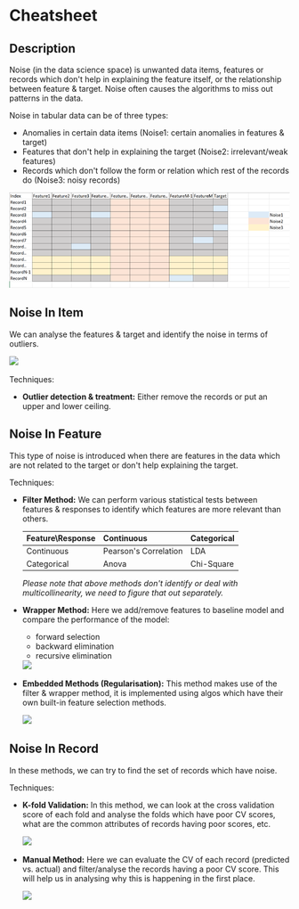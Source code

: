 # Cheatsheet

## Description

Noise (in the data science space) is unwanted data items, features or records which don't help in explaining the feature itself, or the relationship between feature & target. Noise often causes the algorithms to miss out patterns in the data.

Noise in tabular data can be of three types:

- Anomalies in certain data items (Noise1: certain anomalies in features & target)
- Features that don't help in explaining the target (Noise2: irrelevant/weak features)
- Records which don't follow the form or relation which rest of the records do (Noise3: noisy records)

![](_cheatsheet/image7.png)

## Noise In Item

We can analyse the features & target and identify the noise in terms of outliers.

<img src="image5.png" style="width:2.37473in" />

Techniques:

- **Outlier detection & treatment:** Either remove the records or put an upper and lower ceiling.

## Noise In Feature

This type of noise is introduced when there are features in the data which are not related to the target or don't help explaining the target.

Techniques:

- **Filter Method:** We can perform various statistical tests between features & responses to identify which features are more relevant than others.

  | Feature\Response | Continuous            | Categorical  |
  |------------------|-----------------------|--------------|
  | Continuous       | Pearson's Correlation | LDA          |
  | Categorical      | Anova                 | Chi-Square   |

  *Please note that above methods don't identify or deal with multicollinearity, we need to figure that out separately.*

- **Wrapper Method:** Here we add/remove features to baseline model and compare the performance of the model:

   - forward selection
   - backward elimination
   - recursive elimination

  <img src="image6.png" style="width:4.5in" />

- **Embedded Methods (Regularisation):** This method makes use of the filter & wrapper method, it is implemented using algos which have their own built-in feature selection methods.

  <img src="image2.png" style="width:4.5in" />

## Noise In Record

In these methods, we can try to find the set of records which have noise.

Techniques:

- **K-fold Validation:** In this method, we can look at the cross validation score of each fold and analyse the folds which have poor CV scores, what are the common attributes of records having poor scores, etc.

  <img src="image3.png" style="width:4.5in" />

- **Manual Method:** Here we can evaluate the CV of each record (predicted vs. actual) and filter/analyse the records having a poor CV score. This will help us in analysing why this is happening in the first place.

  <img src="image4.png" style="width:4.5in" />
